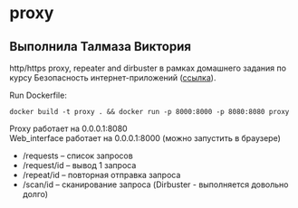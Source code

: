 # proxy

## Выполнила Талмаза Виктория 

http/https proxy, repeater and dirbuster в рамках домашнего задания по курсу Безопасность интернет-приложений ([ссылка](https://docs.google.com/document/d/1QaQ-Nc_eE4dBKZwQbA4E2o8pOJ3CktgsKDAn375iY24/edit#)).

Run Dockerfile:  
```
docker build -t proxy . && docker run -p 8000:8000 -p 8080:8080 proxy
```
Proxy работает на 0.0.0.1:8080  
Web_interface работает на 0.0.0.1:8000 (можно запустить в браузере) 
* /requests – список запросов
* /request/id – вывод 1 запроса
* /repeat/id – повторная отправка запроса
* /scan/id – сканирование запроса (Dirbuster - выполняется довольно долго)


